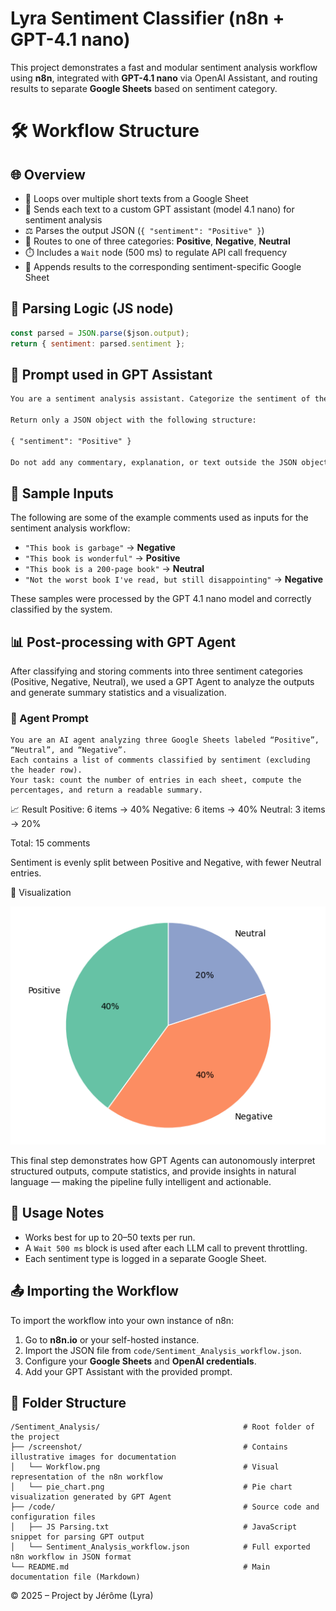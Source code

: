 # Lyra Sentiment Classifier (n8n + GPT-4.1 nano)

This project demonstrates a fast and modular sentiment analysis workflow using **n8n**, integrated with **GPT-4.1 nano** via OpenAI Assistant, and routing results to separate **Google Sheets** based on sentiment category.

# 🛠 Workflow Structure

## 🌐 Overview

- 🔁 Loops over multiple short texts from a Google Sheet
- 🧠 Sends each text to a custom GPT assistant (model 4.1 nano) for sentiment analysis
- ⚖️ Parses the output JSON (`{ "sentiment": "Positive" }`)
- 🧭 Routes to one of three categories: **Positive**, **Negative**, **Neutral**
- ⏱️ Includes a `Wait` node (500 ms) to regulate API call frequency
- 📄 Appends results to the corresponding sentiment-specific Google Sheet




## 🔁 Parsing Logic (JS node)

```javascript
const parsed = JSON.parse($json.output);
return { sentiment: parsed.sentiment };
```

## 🧠 Prompt used in GPT Assistant

```txt
You are a sentiment analysis assistant. Categorize the sentiment of the input text as one of: "Positive", "Neutral", or "Negative".

Return only a JSON object with the following structure:

{ "sentiment": "Positive" }

Do not add any commentary, explanation, or text outside the JSON object.
```

## 💬 Sample Inputs

The following are some of the example comments used as inputs for the sentiment analysis workflow:

- `"This book is garbage"` → **Negative**
- `"This book is wonderful"` → **Positive**
- `"This book is a 200-page book"` → **Neutral**
- `"Not the worst book I've read, but still disappointing"` → **Negative**

These samples were processed by the GPT 4.1 nano model and correctly classified by the system.

## 📊 Post-processing with GPT Agent

After classifying and storing comments into three sentiment categories (Positive, Negative, Neutral), we used a GPT Agent to analyze the outputs and generate summary statistics and a visualization.

### 🤖 Agent Prompt

```text
You are an AI agent analyzing three Google Sheets labeled “Positive”, “Neutral”, and “Negative”.
Each contains a list of comments classified by sentiment (excluding the header row).
Your task: count the number of entries in each sheet, compute the percentages, and return a readable summary.

```
📈 Result
Positive: 6 items → 40%
Negative: 6 items → 40%
Neutral: 3 items → 20%

Total: 15 comments

Sentiment is evenly split between Positive and Negative, with fewer Neutral entries.


🥧 Visualization

![Sentiment Pie Chart](screenshot/pie_chart.png)


This final step demonstrates how GPT Agents can autonomously interpret structured outputs, compute statistics, and provide insights in natural language — making the pipeline fully intelligent and actionable.

## 🧪 Usage Notes

- Works best for up to 20–50 texts per run.
- A `Wait 500 ms` block is used after each LLM call to prevent throttling.
- Each sentiment type is logged in a separate Google Sheet.

## 📤 Importing the Workflow

To import the workflow into your own instance of n8n:

1. Go to **n8n.io** or your self-hosted instance.
2. Import the JSON file from `code/Sentiment_Analysis_workflow.json`.
3. Configure your **Google Sheets** and **OpenAI credentials**.
4. Add your GPT Assistant with the provided prompt.

## 💾 Folder Structure

```
/Sentiment_Analysis/                                # Root folder of the project
├── /screenshot/                                    # Contains illustrative images for documentation
│   └── Workflow.png                                # Visual representation of the n8n workflow
│   └── pie_chart.png                               # Pie chart visualization generated by GPT Agent
├── /code/                                          # Source code and configuration files
│   ├── JS Parsing.txt                              # JavaScript snippet for parsing GPT output
│   └── Sentiment_Analysis_workflow.json            # Full exported n8n workflow in JSON format
└── README.md                                       # Main documentation file (Markdown)
```

© 2025 – Project by Jérôme (Lyra)
